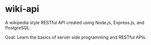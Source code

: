 # wiki-api
A wikipedia style RESTful API created using Node.js, Express.js, and PostgreSQL.

Goal: Learn the basics of server side programming and RESTful APIs.

